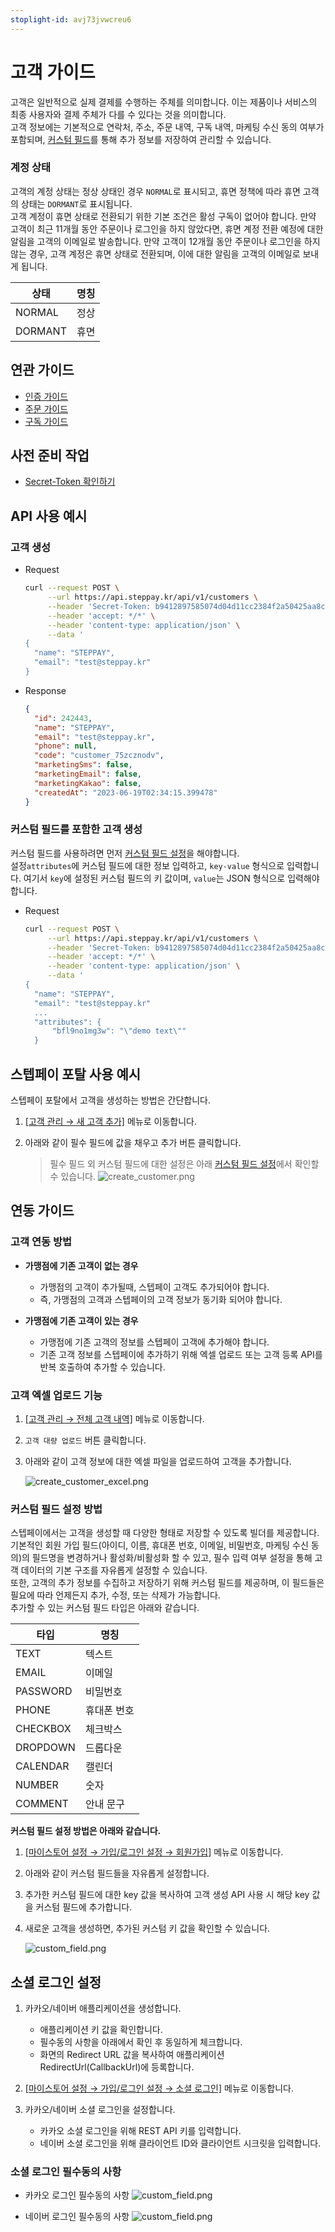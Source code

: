 ```yaml
---
stoplight-id: avj73jvwcreu6
---
```


# 고객 가이드

고객은 일반적으로 실제 결제를 수행하는 주체를 의미합니다. 이는 제품이나 서비스의 최종 사용자와 결제 주체가 다를 수 있다는 것을 의미합니다.  
고객 정보에는 기본적으로 연락처, 주소, 주문 내역, 구독 내역, 마케팅 수신 동의 여부가 포함되며, [커스텀 필드](#커스텀-필드-설정-방법)를 통해 추가 정보를 저장하여 관리할 수 있습니다.

### 계정 상태

고객의 계정 상태는 정상 상태인 경우 `NORMAL`로 표시되고, 휴면 정책에 따라 휴면 고객의 상태는 `DORMANT`로 표시됩니다.  
고객 계정이 휴면 상태로 전환되기 위한 기본 조건은 활성 구독이 없어야 합니다. 만약 고객이 최근 11개월 동안 주문이나 로그인을 하지 않았다면, 휴면 계정 전환 예정에 대한 알림을 고객의 이메일로 발송합니다. 만약 고객이 12개월 동안 주문이나 로그인을 하지 않는 경우, 고객 계정은 휴면 상태로 전환되며, 이에 대한 알림을 고객의 이메일로 보내게 됩니다.

<!-- 
| 상태      |    명칭   |
|:---------|:---------|
| NORMAL   |    정상   |
| DORMANT  |    휴면   |
 -->
 
<table class="custom-table" style="width: 50%">
  <thead>
    <tr>
      <th>상태</th>
      <th>명칭</th>
    </tr>
  </thead>
  <tbody>
    <tr>
      <td>NORMAL</td>
      <td>정상</td>
    </tr>
    <tr>
      <td>DORMANT</td>
      <td>휴면</td>
    </tr>
  </tbody>
</table>

## 연관 가이드

- [인증 가이드](https://docs.develop.steppay.kr/docs/guide/urvjmavys1lar-)
- [주문 가이드](https://docs.develop.steppay.kr/docs/guide/jash7i7rudebo-)
- [구독 가이드](https://docs.develop.steppay.kr/docs/guide/3fho91a9pl1bs-)

## 사전 준비 작업

- [Secret-Token 확인하기](https://docs.develop.steppay.kr/docs/guide/urvjmavys1lar-#1-secret-token)

## API 사용 예시

### 고객 생성

- Request
    ```bash
    curl --request POST \
         --url https://api.steppay.kr/api/v1/customers \
         --header 'Secret-Token: b9412897585074d04d11cc2384f2a50425aa8cb0f78bd23ee3e3d4cb65a1e55c' \
         --header 'accept: */*' \
         --header 'content-type: application/json' \
         --data '
    {
      "name": "STEPPAY",
      "email": "test@steppay.kr"
    }
    ```
- Response
    ```json
    {
      "id": 242443,
      "name": "STEPPAY",
      "email": "test@steppay.kr",
      "phone": null,
      "code": "customer_75zcznodv",
      "marketingSms": false,
      "marketingEmail": false,
      "marketingKakao": false,
      "createdAt": "2023-06-19T02:34:15.399478"
    }
    ```

### 커스텀 필드를 포함한 고객 생성

커스텀 필드를 사용하려면 먼저 [커스텀 필드 설정](#커스텀-필드-설정-방법)을 해야합니다.  
설정`attributes`에 커스텀 필드에 대한 정보 입력하고, `key-value` 형식으로 입력합니다. 여기서 `key`에 설정된 커스텀 필드의 키 값이며, `value`는 JSON 형식으로 입력해야 합니다.

- Request
    ```bash
    curl --request POST \
         --url https://api.steppay.kr/api/v1/customers \
         --header 'Secret-Token: b9412897585074d04d11cc2384f2a50425aa8cb0f78bd23ee3e3d4cb65a1e55c' \
         --header 'accept: */*' \
         --header 'content-type: application/json' \
         --data '
    {
      "name": "STEPPAY",
      "email": "test@steppay.kr"
      ...
      "attributes": {
	  	  "bfl9no1mg3w": "\"demo text\""
	  }
    ```

## 스텝페이 포탈 사용 예시

스텝페이 포탈에서 고객을 생성하는 방법은 간단합니다.

1. [[고객 관리 → 새 고객 추가]](https://portal.steppay.kr/customers/new) 메뉴로 이동합니다.
2. 아래와 같이 필수 필드에 값을 채우고 추가 버튼 클릭합니다.

    > 필수 필드 외 커스텀 필드에 대한 설정은 아래 [커스텀 필드 설정](#커스텀-필드-설정-방법)에서 확인할 수 있습니다.
    ![create_customer.png](https://docs-image-translator-steppay.vercel.app/api/localize?dir=02_customer&name=create_customer.png)


## 연동 가이드

### 고객 연동 방법

- **가맹점에 기존 고객이 없는 경우**
  - 가맹점의 고객이 추가될때, 스텝페이 고객도 추가되어야 합니다.
  - 즉, 가맹점의 고객과 스텝페이의 고객 정보가 동기화 되어야 합니다.

- **가맹점에 기존 고객이 있는 경우**
  - 가맹점에 기존 고객의 정보를 스텝페이 고객에 추가해야 합니다.
  - 기존 고객 정보를 스텝페이에 추가하기 위해 엑셀 업로드 또는 고객 등록 API를 반복 호출하여 추가할 수 있습니다.

### 고객 엑셀 업로드 기능

1. [[고객 관리 → 전체 고객 내역]](https://portal.steppay.kr/customers) 메뉴로 이동합니다.
2. `고객 대량 업로드` 버튼 클릭합니다.
3. 아래와 같이 고객 정보에 대한 엑셀 파일을 업로드하여 고객을 추가합니다.

   ![create_customer_excel.png](https://docs-image-translator-steppay.vercel.app/api/localize?dir=02_customer&name=create_customer_excel.png)

### 커스텀 필드 설정 방법

스텝페이에서는 고객을 생성할 때 다양한 형태로 저장할 수 있도록 빌더를 제공합니다.  
기본적인 회원 가입 필드(아이디, 이름, 휴대폰 번호, 이메일, 비밀번호, 마케팅 수신 동의)의 필드명을 변경하거나 활성화/비활성화 할 수 있고, 필수 입력 여부 설정을 통해 고객 데이터의 기본 구조를 자유롭게 설정할 수 있습니다.  
또한, 고객의 추가 정보를 수집하고 저장하기 위해 커스텀 필드를 제공하며, 이 필드들은 필요에 따라 언제든지 추가, 수정, 또는 삭제가 가능합니다.  
추가할 수 있는 커스텀 필드 타입은 아래와 같습니다.

| 타입       | 명칭     |
|----------|--------|
| TEXT     | 텍스트    |
| EMAIL    | 이메일    |
| PASSWORD | 비밀번호   |
| PHONE    | 휴대폰 번호 |
| CHECKBOX | 체크박스   |
| DROPDOWN | 드롭다운   |
| CALENDAR | 캘린더    |
| NUMBER   | 숫자     |
| COMMENT  | 안내 문구  |

**커스텀 필드 설정 방법은 아래와 같습니다.**

1. [[마이스토어 설정 → 가입/로그인 설정 → 회원가입]](https://portal.steppay.kr/mystore-setting/form/join) 메뉴로 이동합니다.
2. 아래와 같이 커스텀 필드들을 자유롭게 설정합니다.
3. 추가한 커스텀 필드에 대한 key 값을 복사하여 고객 생성 API 사용 시 해당 key 값을 커스텀 필드에 추가합니다.
4. 새로운 고객을 생성하면, 추가된 커스텀 키 값을 확인할 수 있습니다.

   ![custom_field.png](https://docs-image-translator-steppay.vercel.app/api/localize?dir=02_customer&name=customer_custom_field.png)


## 소셜 로그인 설정

1. 카카오/네이버 애플리케이션을 생성합니다.
    - 애플리케이션 키 값을 확인합니다.
    - 필수동의 사항을 아래에서 확인 후 동일하게 체크합니다.
    - 화면의 Redirect URL 값을 복사하여 애플리케이션 RedirectUrl(CallbackUrl)에 등록합니다.

2. [[마이스토어 설정 → 가입/로그인 설정 → 소셜 로그인]](https://portal.steppay.kr/mystore-setting/form/join) 메뉴로 이동합니다.
3. 카카오/네이버 소셜 로그인을 설정합니다.
    - 카카오 소셜 로그인을 위해 REST API 키를 입력합니다.
    - 네이버 소셜 로그인을 위해 클라이언트 ID와 클라이언트 시크릿을 입력합니다.


### 소셜 로그인 필수동의 사항
- 카카오 로그인 필수동의 사항
    ![custom_field.png](https://docs-image-translator-steppay.vercel.app/api/localize?dir=02_customer&name=kakao_required_check.png)

- 네이버 로그인 필수동의 사항
    ![custom_field.png](https://docs-image-translator-steppay.vercel.app/api/localize?dir=02_customer&name=naver_required_check.png)

</br>
